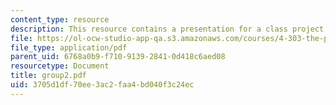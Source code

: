```yaml
---
content_type: resource
description: This resource contains a presentation for a class project.
file: https://ol-ocw-studio-app-qa.s3.amazonaws.com/courses/4-303-the-production-of-space-art-architecture-and-urbanism-in-dialogue-fall-2006/3705d1df70ee3ac2faa4bd040f3c24ec_group2.pdf
file_type: application/pdf
parent_uid: 6768a0b9-f710-9139-2841-0d418c6aed08
resourcetype: Document
title: group2.pdf
uid: 3705d1df-70ee-3ac2-faa4-bd040f3c24ec
---
```

